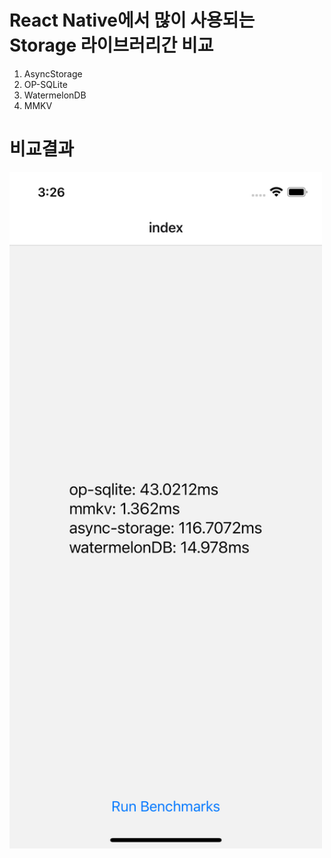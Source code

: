 # React Native에서 많이 사용되는 Storage 라이브러리간 비교

1. AsyncStorage
2. OP-SQLite
3. WatermelonDB
4. MMKV

# 비교결과

<img src="assets/images/bench-mark-result.png" width="500">
